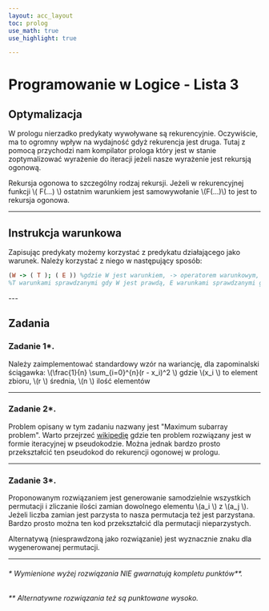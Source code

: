 ```yaml
---
layout: acc_layout
toc: prolog
use_math: true
use_highlight: true

---
```


# Programowanie w Logice - Lista 3

## Optymalizacja

W prologu nierzadko predykaty wywoływane są rekurencyjnie. Oczywiście, ma to ogromny wpływ na wydajność gdyż rekurencja jest druga.
Tutaj z pomocą przychodzi nam kompilator prologa który jest w stanie zoptymalizować wyrażenie do iteracji jeżeli nasze wyrażenie jest rekursją ogonową.

Rekursja ogonowa to szczególny rodzaj rekursji. Jeżeli w rekurencyjnej funkcji \\( F(...) \\) ostatnim warunkiem jest samowywołanie \\(F(...)\\) to jest to rekursja ogonowa.

---

## Instrukcja warunkowa

Zapisując predykaty możemy korzystać z predykatu działającego jako warunek.
Należy korzystać z niego w następujący sposób:
```prolog
(W -> ( T ); ( E )) %gdzie W jest warunkiem, -> operatorem warunkowym,
%T warunkami sprawdzanymi gdy W jest prawdą, E warunkami sprawdzanymi gdy W to fałsz.
```
<p></p>
---

## Zadania

### Zadanie 1*.

Należy zaimplementować standardowy wzór na wariancję, dla zapominalski ściągawka:
\\(\frac{1}{n} \sum_{i=0}^{n}(r - x_i)^2 \\) gdzie \\(x_i \\) to element zbioru, \\(r \\) średnia, \\(n \\) ilość elementów

---

### Zadanie 2*.

Problem opisany w tym zadaniu nazwany jest "Maximum subarray problem".
Warto przejrzeć [wikipedię](https://en.wikipedia.org/wiki/Maximum_subarray_problem#Kadane's_algorithm_(Algorithm_3:_Dynamic_Programming)) gdzie ten problem rozwiązany jest w formie iteracyjnej w pseudokodzie.
Można jednak bardzo prosto przekształcić ten pseudokod do rekurencji ogonowej w prologu.

---

### Zadanie 3*.

Proponowanym rozwiązaniem jest generowanie samodzielnie wszystkich permutacji i zliczanie ilości zamian dowolnego elementu \\(a_i \\) z \\(a_j \\). Jeżeli liczba zamian jest parzysta to nasza permutacja też jest parzystana. Bardzo prosto można ten kod przekształcić dla permutacji nieparzystych.

Alternatywą (niesprawdzoną jako rozwiązanie) jest wyznacznie znaku dla wygenerowanej permutacji.

---

###### * Wymienione wyżej rozwiązania NIE gwarnatują kompletu punktów**.
###### ** Alternatywne rozwiązania też są punktowane wysoko.
